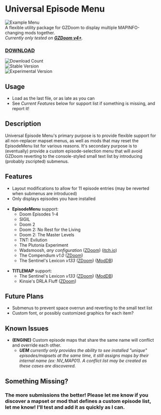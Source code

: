 # Universal Episode Menu
![Example Menu](https://i.imgur.com/3MPsi4Nl.png "Example Menu")  
A flexible utility package for GZDoom to display multiple MAPINFO-changing mods together.  
_Currently only tested on **[GZDoom v4+](https://zdoom.org)**._

### [DOWNLOAD](https://github.com/FelesNoctis/UniversalEpisodeMenu/releases "Download Link")  
![Download Count](https://img.shields.io/github/downloads/FelesNoctis/UniversalEpisodeMenu/total "Download Count")  
![Stable Version](https://img.shields.io/github/v/release/FelesNoctis/UniversalEpisodeMenu?label=stable "Stable Version")  
![Experimental Version](https://img.shields.io/github/v/release/FelesNoctis/UniversalEpisodeMenu?include_prereleases&label=experimental "Experimental Version")

## Usage
- Load as the last file, or as late as you can
- See _Current Features_ below for support list if something is missing, and report it!

## Description
Universal Episode Menu's primary purpose is to provide flexible support for all non-replacer mapset menus, as well as mods that may reset the EpisodeMenu list for various reasons. It's secondary purpose is to (eventually) provide a custom episode-selection menu that will avoid GZDoom reverting to the console-styled small text list by introducing (probably zscripted) submenus.

## Features
- Layout modifications to allow for 11 episode entries (may be reverted when submenus are introduced)
- Only displays episodes you have installed  
&#10240;
- **EpisodeMenu** support:
  - Doom Episodes 1-4
  - SIGIL
  - Doom 2
  - Doom 2: No Rest for the Living
  - Doom 2: The Master Levels
  - TNT: Evilution
  - The Plutonia Experiment
  - Wadsmoosh, _any configuration_ ([ZDoom](https://forum.zdoom.org/viewtopic.php?t=52757)) ([itch.io](https://jp.itch.io/wadsmoosh))
  - The Compendium _v1.0_ ([ZDoom](https://forum.zdoom.org/viewtopic.php?t=61211))
  - The Sentinel's Lexicon _v133_ ([ZDoom](https://forum.zdoom.org/viewtopic.php?t=62724)) ([ModDB](https://www.moddb.com/mods/the-sentinels-lexicon))  
&#10240;
- **TITLEMAP** support:
  - The Sentinel's Lexicon _v133_ ([ZDoom](https://forum.zdoom.org/viewtopic.php?t=62724)) ([ModDB](https://www.moddb.com/mods/the-sentinels-lexicon))
  - Kinsie's DRLA Fluff ([ZDoom](https://forum.zdoom.org/viewtopic.php?t=64025))

## Future Plans
- Submenus to prevent space overrun and reverting to the small text list
- Custom font, or possibly customized graphics for each item?

## Known Issues
- **(ENGINE)** Custom episode maps that share the same name will conflict and override each other.  
  - _**UEM** currently only provides the ability to see installed "unique" episodes/mapsets at the same time, it still assigns maps by their internal name (ex: NV_MAP01).
A conflict list may be created as these cases are discovered._

## Something Missing?
### The more submissions the better! Please let me know if you discover a mapset or mod that defines a custom episode list, let me know! I'll test and add it as quickly as I can.
